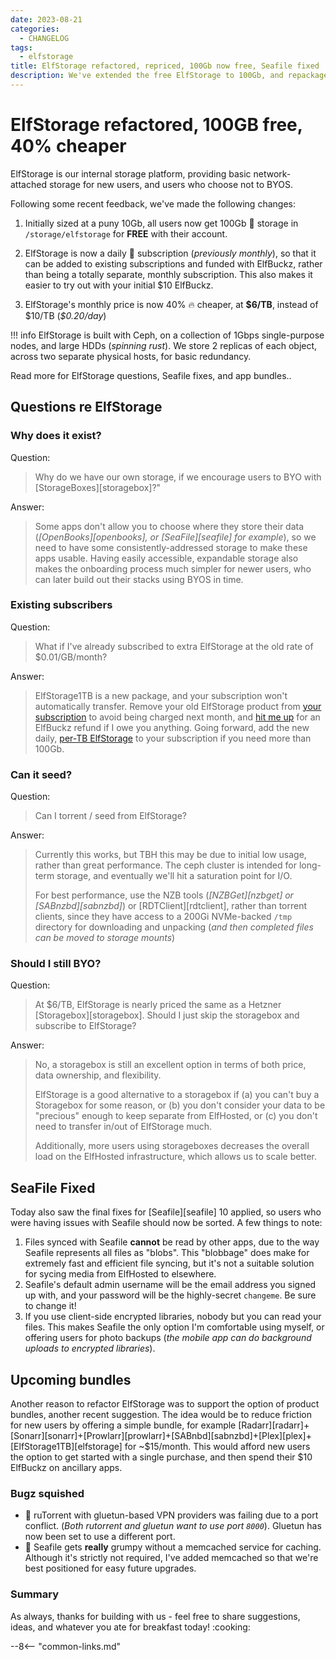 ```yaml
---
date: 2023-08-21
categories:
  - CHANGELOG
tags:
  - elfstorage
title: ElfStorage refactored, repriced, 100Gb now free, Seafile fixed
description: We've extended the free ElfStorage to 100Gb, and repackaged upgrades into 1TB chunks, $0.20/day. Oh, and Seafile actually works now!
---
```


# ElfStorage refactored, 100GB free, 40% cheaper

ElfStorage is our internal storage platform, providing basic network-attached storage for new users, and users who choose not to BYOS.

Following some recent feedback, we've made the following changes:

1. Initially sized at a puny 10Gb, all users now get 100Gb :elephant: storage in `/storage/elfstorage` for **FREE** with their account.

2. ElfStorage is now a daily :calendar: subscription (*previously monthly*), so that it can be added to existing subscriptions and funded with ElfBuckz, rather than being a totally separate, monthly subscription. This also makes it easier to try out with your initial $10 ElfBuckz.

3. ElfStorage's monthly price is now 40% :fire: cheaper, at **$6/TB**, instead of $10/TB (*\$0.20/day*)

!!! info
    ElfStorage is built with Ceph, on a collection of 1Gbps single-purpose nodes, and large HDDs (*spinning rust*). We store 2 replicas of each object, across two separate physical hosts, for basic redundancy.

Read more for ElfStorage questions, Seafile fixes, and app bundles..

<!-- more -->

## Questions re ElfStorage

### Why does it exist?

Question:
> Why do we have our own storage, if we encourage users to BYO with [StorageBoxes][storagebox]?"
  
Answer:
> Some apps don't allow you to choose where they store their data (*[OpenBooks][openbooks], or [SeaFile][seafile] for example*), so we need to have some consistently-addressed storage to make these apps usable. Having easily accessible, expandable storage also makes the onboarding process much simpler for newer users, who can later build out their stacks using BYOS in time.

### Existing subscribers

Question:
> What if I've already subscribed to extra ElfStorage at the old rate of $0.01/GB/month?

Answer:
> ElfStorage1TB is a new package, and your subscription won't automatically transfer. Remove your old ElfStorage product from [your subscription](https://store.elfhosted.com/my-account/subscriptions/) to avoid being charged next month, and [hit me up](https://discord.com/channels/396055506072109067/1119478614287712337) for an ElfBuckz refund if I owe you anything.
> Going forward, add the new daily, [per-TB ElfStorage](https://store.elfhosted.com/product/elfstorage/) to your subscription if you need more than 100Gb.

### Can it seed?

Question:
> Can I torrent / seed from ElfStorage?

Answer:
> Currently this works, but TBH this may be due to initial low usage, rather than great performance. The ceph cluster is intended for long-term storage, and eventually we'll hit a saturation point for I/O. 
> 
> For best performance, use the NZB tools (*[NZBGet][nzbget] or [SABnzbd][sabnzbd]*) or [RDTClient][rdtclient], rather than torrent clients, since they have access to a 200Gi NVMe-backed `/tmp` directory for downloading and unpacking (*and then completed files can be moved to storage mounts*)

### Should I still BYO?

Question:
> At $6/TB, ElfStorage is nearly priced the same as a Hetzner [Storagebox][storagebox]. Should I just skip the storagebox and subscribe to ElfStorage?

Answer:
> No, a storagebox is still an excellent option in terms of both price, data ownership, and flexibility.
>
> ElfStorage is a good alternative to a storagebox if (a) you can't buy a Storagebox for some reason, or (b) you don't consider your data to be "precious" enough to keep separate from ElfHosted, or \(c) you don't need to transfer in/out of ElfStorage much.
>
> Additionally, more users using storageboxes decreases the overall load on the ElfHosted infrastructure, which allows us to scale better.

## SeaFile Fixed

Today also saw the final fixes for [Seafile][seafile] 10 applied, so users who were having issues with Seafile should now be sorted. A few things to note:

1. Files synced with Seafile **cannot** be read by other apps, due to the way Seafile represents all files as "blobs". This "blobbage" does make for extremely fast and efficient file syncing, but it's not a suitable solution for sycing media from ElfHosted to elsewhere.
2. Seafile's default admin username will be the email address you signed up with, and your password will be the highly-secret `changeme`. Be sure to change it!
3. If you use client-side encrypted libraries, nobody but you can read your files. This makes Seafile the only option I'm comfortable using myself, or offering users for photo backups (*the mobile app can do background uploads to encrypted libraries*).

## Upcoming bundles

Another reason to refactor ElfStorage was to support the option of product bundles, another recent suggestion. The idea would be to reduce friction for new users by offering a simple bundle, for example [Radarr][radarr]+[Sonarr][sonarr]+[Prowlarr][prowlarr]+[SABnbd][sabnzbd]+[Plex][plex]+[ElfStorage1TB][elfstorage] for ~$15/month. This would afford new users the option to get started with a single purchase, and then spend their $10 ElfBuckz on ancillary apps.

### Bugz squished

* :bug: ruTorrent with gluetun-based VPN providers was failing due to a port conflict. (*Both rutorrent and gluetun want to use port `8000`*). Gluetun has now been set to use a different port.
* :bug: Seafile gets **really** grumpy without a memcached service for caching. Although it's strictly not required, I've added memcached so that we're best positioned for easy future upgrades.

### Summary

As always, thanks for building with us - feel free to share suggestions, ideas, and whatever you ate for breakfast today! :cooking:

--8<-- "common-links.md"